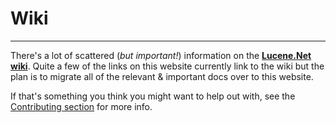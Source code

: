 # Wiki

---

There's a lot of scattered (_but important!_) information on the **[Lucene.Net wiki](https://cwiki.apache.org/confluence/display/LUCENENET/Lucene.Net)**. Quite a few of the links on this website currently link to the wiki but the plan is to migrate all of the relevant & important docs over to this website.

If that's something you think you might want to help out with, see the [Contributing section](xref:contributing) for more info.
